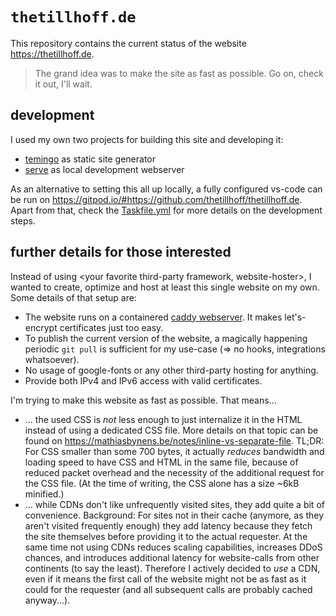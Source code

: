 # `thetillhoff.de`

This repository contains the current status of the website https://thetillhoff.de.

> The grand idea was to make the site as fast as possible. Go on, check it out, I'll wait.

## development

I used my own two projects for building this site and developing it:
- [temingo](https://github.com/tillhoff/temingo) as static site generator
- [serve](https://github.com/tillhoff/serve) as local development webserver

As an alternative to setting this all up locally, a fully configured vs-code can be run on https://gitpod.io/#https://github.com/thetillhoff/thetillhoff.de.
Apart from that, check the [Taskfile.yml](./Taskfile.yml) for more details on the development steps.

## further details for those interested

Instead of using \<your favorite third-party framework, website-hoster\>, I wanted to create, optimize and host at least this single website on my own.
Some details of that setup are:
- The website runs on a containered [caddy webserver](https://caddyserver.com/). It makes let's-encrypt certificates just too easy.
- To publish the current version of the website, a magically happening periodic `git pull` is sufficient for my use-case (=> no hooks, integrations whatsoever).
- No usage of google-fonts or any other third-party hosting for anything.
- Provide both IPv4 and IPv6 access with valid certificates.



I'm trying to make this website as fast as possible. That means...
- ... the used CSS is *not* less enough to just internalize it in the HTML instead of using a dedicated CSS file. More details on that topic can be found on https://mathiasbynens.be/notes/inline-vs-separate-file. TL;DR: For CSS smaller than some 700 bytes, it actually *reduces* bandwidth and loading speed to have CSS and HTML in the same file, because of reduced packet overhead and the necessity of the additional request for the CSS file. (At the time of writing, the CSS alone has a size ~6kB minified.)
- ... while CDNs don't like unfrequently visited sites, they add quite a bit of convenience. Background: For sites not in their cache (anymore, as they aren't visited frequently enough) they add latency because they fetch the site themselves before providing it to the actual requester. At the same time not using CDNs reduces scaling capabilities, increases DDoS chances, and introduces additional latency for website-calls from other continents (to say the least). Therefore I actively decided to *use* a CDN, even if it means the first call of the website might not be as fast as it could for the requester (and all subsequent calls are probably cached anyway...).
